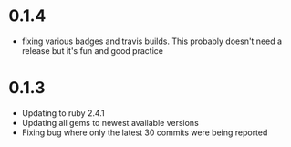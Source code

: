 

0.1.4
=====
* fixing various badges and travis builds. This probably doesn't need a release but it's fun and good practice

0.1.3
=====

* Updating to ruby 2.4.1
* Updating all gems to newest available versions
* Fixing bug where only the latest 30 commits were being reported
